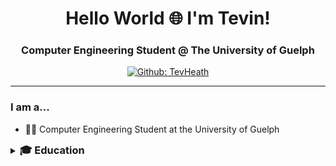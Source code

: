 <!--- 👋 Hi, I’m @TevHeath
- 👀 I’m interested in ...
- 🌱 I’m currently learning ...
- 💞️ I’m looking to collaborate on ...
- 📫 How to reach me ... -->

<!---
TevHeath/TevHeath is a ✨ special ✨ repository because its `README.md` (this file) appears on your GitHub profile.
You can click the Preview link to take a look at your changes.
--->



<!-- Headers -->
<h1 align="center" style="border-bottom:0px solid;">Hello World 🌐 I'm Tevin!</h1>
<h3 align="center">Computer Engineering Student @ The University of Guelph </h3>

<!-- Shield.io Badges -->
<div align="center">
  
[![Github: TevHeath](https://img.shields.io/badge/TevHeath-white?style=square&logo=GitHub&logoColor=black&link=https://github.com/TevHeath)](https://github.com/TevHeath)

</div>


---

<!-- Introduction -->
### I am a...
- 👨‍💻 Computer Engineering Student at the University of Guelph
<!--- 👨‍🎓 McMaster Univesity Alumni with a Bachelor of Science in Mathematics and Statistics

<!-- Education -->
<details>
    <summary><h3 style="display:inline;">🎓 Education</h3></summary>
    <ul>
    <li><p><b>Bachelor of Engineering</b> in Computer Engineering, University of Guelph (2027)</p></li>
    <!--<li><p><b>Bachelor of Science</b> in Mathematics & Statistics, McMaster University (2020) </p></li>
    </ul>
</details>

<!-- Work Experience -->
<!--<details>
    <summary><h3 style="display:inline;">💼 Work Experience</h3></summary>
    <ul>
    <li><p><b>Software Engineer II</b>, Microsoft Corporation (March 2022 – Present)</p></li>
    <li><p><b>Software Engineer</b>, Microsoft Corporation (August 2019 – February 2022)</p></li>
    <li><p><b>Teaching Assistant</b>, McMaster University (September 2016 – April 2019)</p></li>
    <li><p><b>Software Engineering Intern</b>, Microsoft Corporation (May 2018 – August 2018)</p></li>
    <li><p><b>Software Engineering Intern</b>, Syngli Inc. (May 2017 – August 2017)</p></li>
    <li><p><b>CodeMakers Curriculum Coordinator</b>, Venture Engineering and Science at McMaster University (September 2015 – August 2016)</p></li>
    <li><p><b>Lab Instructor</b>, Venture Engineering and Science at McMaster University (May 2015 – August 2015)</p></li>
    <li><p><b>Computer Instructor</b>, LogicFusion Limited (March 2012 – August 2014)</p></li>
    </ul>
</details>

<!-- Skills -->
<details>
<summary><h3 style="display:inline;">🛠️ Skills</h3></summary>
<ul>
<li><p><b>💻 Programming</b>: C++/C, Java, Python</p></li>
<li><p><b>👷 CAD Programming </b>: Mathlab & Simulink, AutoCAD, VHDL, Verilog </p></li> 
<li><p><b>📊 Statistical Analysis </b>: R, STATA, SPSS</p></li>
<li><p><b>📈 Machine Learning and Data Science</b>: MATLAB, Tableau</p></li>
<li><p><b>🌐 Web Development</b>: HTML5, CSS3, JavaScript, Markdown</p></li>
<li><p><b>💿 Databases</b>: SQL</p></li>
</ul>
</details>

<!-- Hobbies and Interests
<details>
    <summary><h3 style="display:inline;">😁 Other Hobbies and Interests</h3></summary>
    <ul>
    <li><p>🏀 Basketball</p></li>
    <li><p>🥾 Hiking</p></li>
    </ul>
</details>

<!-- Ending Card -->
---
<div align="center">

### 💬 What to chat? Let's connect! 🤝

[![Github: TevHeath](https://img.shields.io/badge/TevHeath-white?style=square&logo=GitHub&logoColor=black&link=https://github.com/TevHeath)](https://github.com/TevHeath)


</div>
